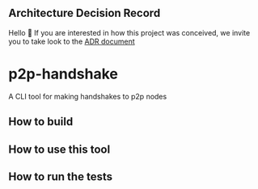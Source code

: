 
## Architecture Decision Record

Hello 👋 If you are interested in how this project was conceived, we invite you to take look to the [ADR document](ADR.md)

# p2p-handshake
A CLI tool for making handshakes to p2p nodes

## How to build

## How to use this tool

## How to run the tests

